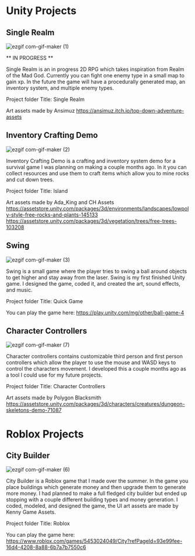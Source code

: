 # Unity Projects  
	
##  
##  
## Single Realm

![ezgif com-gif-maker (1)](https://user-images.githubusercontent.com/74234615/110717190-6fd58b80-81bd-11eb-84cc-3fa327b9a553.gif)

** IN PROGRESS **

Single Realm is an in progress 2D RPG which takes inspiration from Realm of the Mad God. Currently you can fight one enemy type in a small map to gain xp. In the future the game will have a procedurally generated map, an inventory system, and multiple enemy types.

Project folder Title: Single Realm

Art assets made by Ansimuz https://ansimuz.itch.io/top-down-adventure-assets
	
  
##
## Inventory Crafting Demo

![ezgif com-gif-maker (2)](https://user-images.githubusercontent.com/74234615/110717452-f1c5b480-81bd-11eb-8af5-b7b5706559a5.gif)

Inventory Crafting Demo is a crafting and inventory system demo for a survival game I was planning on making a couple months ago. In it you can collect resources and use them to craft items which allow you to mine rocks and cut down trees. 

Project folder Title: Island

Art assets made by Ada_King and CH Assets https://assetstore.unity.com/packages/3d/environments/landscapes/lowpoly-style-free-rocks-and-plants-145133 
https://assetstore.unity.com/packages/3d/vegetation/trees/free-trees-103208


##
## Swing

![ezgif com-gif-maker (3)](https://user-images.githubusercontent.com/74234615/110717782-8af4cb00-81be-11eb-8a0d-87948a38dad5.gif)

Swing is a small game where the player tries to swing a ball around objects to get higher and stay away from the laser. Swing is my first finished Unity game. I designed the game, coded it, and created the art, sound effects, and music.

Project folder Title: Quick Game

You can play the game here: https://play.unity.com/mg/other/ball-game-4


##
## Character Controllers

![ezgif com-gif-maker (7)](https://user-images.githubusercontent.com/74234615/110719539-e1173d80-81c1-11eb-984d-cd6715f20cc2.gif)

Character controllers contains customizable third person and first person controllers which allow the player to use the mouse and WASD keys to control the characters movement. I developed this a couple months ago as a tool I could use for my future projects. 

Project folder Title: Character Controllers

Art assets made by Polygon Blacksmith https://assetstore.unity.com/packages/3d/characters/creatures/dungeon-skeletons-demo-71087

##
##
# Roblox Projects


##
## City Builder

![ezgif com-gif-maker (6)](https://user-images.githubusercontent.com/74234615/110719245-5df5e780-81c1-11eb-9390-b555573360f1.gif)

City Builder is a Roblox game that I made over the summer. In the game you place buildings which generate money and then upgrade them to generate more money. I had planned to make a full fledged city builder but ended up stopping with a couple different building types and money generation. I coded, modeled, and designed the game, the UI art assets are made by Kenny Game Assets.

Project folder Title: Roblox

You can play the game here: https://www.roblox.com/games/5453024049/City?refPageId=93e99fee-16d4-4208-8a88-6b7a7b7550c6
